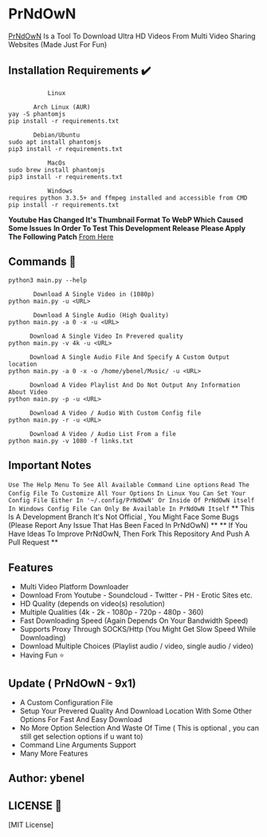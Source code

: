 # PrNdOwN

[PrNdOwN](https://github.com/r2dr0dn/PrNdOwN) Is a Tool To Download Ultra HD Videos From Multi Video Sharing Websites  (Made Just For Fun)

## Installation Requirements :heavy_check_mark: ##
```
           Linux  

       Arch Linux (AUR)
yay -S phantomjs
pip install -r requirements.txt

       Debian/Ubuntu
sudo apt install phantomjs
pip3 install -r requirements.txt
```
```
           MacOs
sudo brew install phantomjs
pip3 install -r requirements.txt
```
```
           Windows
requires python 3.3.5+ and ffmpeg installed and accessible from CMD
pip install -r requirements.txt
```

__Youtube Has Changed It's Thumbnail Format To WebP Which Caused Some Issues__
__In Order To Test This Development Release Please Apply The Following Patch__
[From Here](https://github.com/ytdl-org/youtube-dl/pull/25717/)

## Commands :pencil:  ##

```    Display Help
python3 main.py --help

       Download A Single Video in (1080p)
python main.py -u <URL>

       Download A Single Audio (High Quality)
python main.py -a 0 -x -u <URL>

      Download A Single Video In Prevered quality
python main.py -v 4k -u <URL>

      Download A Single Audio File And Specify A Custom Output location
python main.py -a 0 -x -o /home/ybenel/Music/ -u <URL>

      Download A Video Playlist And Do Not Output Any Information About Video
python main.py -p -u <URL>

      Download A Video / Audio With Custom Config file
python main.py -r -u <URL>

      Download A Video / Audio List From a file
python main.py -v 1080 -f links.txt
```

## Important Notes ##
```Use The Help Menu To See All Available Command Line options```
```Read The Config File To Customize All Your Options```
```In Linux You Can Set Your Config File Either In '~/.config/PrNdOwN' Or Inside Of PrNdOwN itself```
```In Windows Config File Can Only Be Available In PrNdOwN Itself```
** This Is A Development Branch It's Not Official , You Might Face Some Bugs (Please Report Any Issue That Has Been Faced In PrNdOwN) **
** If You Have Ideas To Improve PrNdOwN, Then Fork This Repository And Push A Pull Request **

## Features ##
- Multi Video Platform Downloader
- Download From Youtube - Soundcloud - Twitter - PH - Erotic Sites etc.
- HD Quality (depends on video(s) resolution)
- Multiple Qualities (4k - 2k - 1080p - 720p - 480p - 360)
- Fast Downloading Speed (Again Depends On Your Bandwidth Speed)
- Supports Proxy Through SOCKS/Http (You Might Get Slow Speed While Downloading)
- Download Multiple Choices (Playlist audio / video, single audio / video)
- Having Fun :star:
## Update ( PrNdOwN - 9x1)
- A Custom Configuration File
- Setup Your Prevered Quality And Download Location With Some Other Options For Fast And Easy Download
- No More Option Selection And Waste Of Time ( This is optional , you can still get selection options if u want to)
- Command Line Arguments Support
- Many More Features

## Author: ybenel


## LICENSE :page_with_curl: ##
[MIT License]
